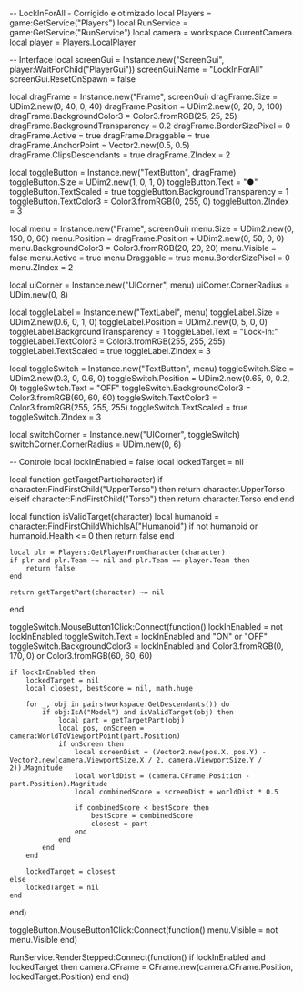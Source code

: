 -- LockInForAll - Corrigido e otimizado
local Players = game:GetService("Players")
local RunService = game:GetService("RunService")
local camera = workspace.CurrentCamera
local player = Players.LocalPlayer

-- Interface
local screenGui = Instance.new("ScreenGui", player:WaitForChild("PlayerGui"))
screenGui.Name = "LockInForAll"
screenGui.ResetOnSpawn = false

local dragFrame = Instance.new("Frame", screenGui)
dragFrame.Size = UDim2.new(0, 40, 0, 40)
dragFrame.Position = UDim2.new(0, 20, 0, 100)
dragFrame.BackgroundColor3 = Color3.fromRGB(25, 25, 25)
dragFrame.BackgroundTransparency = 0.2
dragFrame.BorderSizePixel = 0
dragFrame.Active = true
dragFrame.Draggable = true
dragFrame.AnchorPoint = Vector2.new(0.5, 0.5)
dragFrame.ClipsDescendants = true
dragFrame.ZIndex = 2

local toggleButton = Instance.new("TextButton", dragFrame)
toggleButton.Size = UDim2.new(1, 0, 1, 0)
toggleButton.Text = "●"
toggleButton.TextScaled = true
toggleButton.BackgroundTransparency = 1
toggleButton.TextColor3 = Color3.fromRGB(0, 255, 0)
toggleButton.ZIndex = 3

local menu = Instance.new("Frame", screenGui)
menu.Size = UDim2.new(0, 150, 0, 60)
menu.Position = dragFrame.Position + UDim2.new(0, 50, 0, 0)
menu.BackgroundColor3 = Color3.fromRGB(20, 20, 20)
menu.Visible = false
menu.Active = true
menu.Draggable = true
menu.BorderSizePixel = 0
menu.ZIndex = 2

local uiCorner = Instance.new("UICorner", menu)
uiCorner.CornerRadius = UDim.new(0, 8)

local toggleLabel = Instance.new("TextLabel", menu)
toggleLabel.Size = UDim2.new(0.6, 0, 1, 0)
toggleLabel.Position = UDim2.new(0, 5, 0, 0)
toggleLabel.BackgroundTransparency = 1
toggleLabel.Text = "Lock-In:"
toggleLabel.TextColor3 = Color3.fromRGB(255, 255, 255)
toggleLabel.TextScaled = true
toggleLabel.ZIndex = 3

local toggleSwitch = Instance.new("TextButton", menu)
toggleSwitch.Size = UDim2.new(0.3, 0, 0.6, 0)
toggleSwitch.Position = UDim2.new(0.65, 0, 0.2, 0)
toggleSwitch.Text = "OFF"
toggleSwitch.BackgroundColor3 = Color3.fromRGB(60, 60, 60)
toggleSwitch.TextColor3 = Color3.fromRGB(255, 255, 255)
toggleSwitch.TextScaled = true
toggleSwitch.ZIndex = 3

local switchCorner = Instance.new("UICorner", toggleSwitch)
switchCorner.CornerRadius = UDim.new(0, 6)

-- Controle
local lockInEnabled = false
local lockedTarget = nil

local function getTargetPart(character)
	if character:FindFirstChild("UpperTorso") then
		return character.UpperTorso
	elseif character:FindFirstChild("Torso") then
		return character.Torso
	end
end

local function isValidTarget(character)
	local humanoid = character:FindFirstChildWhichIsA("Humanoid")
	if not humanoid or humanoid.Health <= 0 then return false end

	local plr = Players:GetPlayerFromCharacter(character)
	if plr and plr.Team ~= nil and plr.Team == player.Team then
		return false
	end

	return getTargetPart(character) ~= nil
end

toggleSwitch.MouseButton1Click:Connect(function()
	lockInEnabled = not lockInEnabled
	toggleSwitch.Text = lockInEnabled and "ON" or "OFF"
	toggleSwitch.BackgroundColor3 = lockInEnabled and Color3.fromRGB(0, 170, 0) or Color3.fromRGB(60, 60, 60)

	if lockInEnabled then
		lockedTarget = nil
		local closest, bestScore = nil, math.huge

		for _, obj in pairs(workspace:GetDescendants()) do
			if obj:IsA("Model") and isValidTarget(obj) then
				local part = getTargetPart(obj)
				local pos, onScreen = camera:WorldToViewportPoint(part.Position)
				if onScreen then
					local screenDist = (Vector2.new(pos.X, pos.Y) - Vector2.new(camera.ViewportSize.X / 2, camera.ViewportSize.Y / 2)).Magnitude
					local worldDist = (camera.CFrame.Position - part.Position).Magnitude
					local combinedScore = screenDist + worldDist * 0.5

					if combinedScore < bestScore then
						bestScore = combinedScore
						closest = part
					end
				end
			end
		end

		lockedTarget = closest
	else
		lockedTarget = nil
	end
end)

toggleButton.MouseButton1Click:Connect(function()
	menu.Visible = not menu.Visible
end)

RunService.RenderStepped:Connect(function()
	if lockInEnabled and lockedTarget then
		camera.CFrame = CFrame.new(camera.CFrame.Position, lockedTarget.Position)
	end
end)
